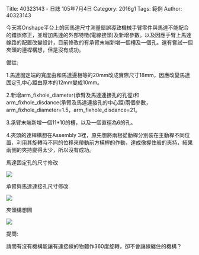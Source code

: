 Title: 40323143 -  日誌  105年7月4日
Category: 2016g1
Tags: 範例
Author: 40323143


<!-- PELICAN_END_SUMMARY -->

今天將Onshape平台上的因馬達尺寸測量錯誤導致機械手臂零件與馬達不能配合的錯誤修正，並增加馬達的外部特徵(電線接頭)及新增參數。以及因應手臂上馬達線路的配置改變設計，目前修改的有承臂末端新增一個槽及一個孔。還有嘗試一個夾頭的連桿構想，但是沒有成功。

備註:

1.馬達固定端的寬度由和馬達邊相等的20mm改成實際尺寸18mm，因應改變馬達固定孔中心距由原本的12mm變成10mm。

2.新增arm_fixhole_diameter(承臂及馬達連接孔的孔徑)和arm_fixhole_disdance(承臂及馬達連接孔的中心距)兩個參數，arm_fixhole_diameter=1.5，arm_fixhole_disdance=21。

3.承臂末端新增一個11*10的槽，以及一個直徑為6的孔。

4.夾頭的連桿構想在Assembly 3裡，原先想將兩根從動桿分別裝在主動桿不同位置，利用其旋轉時不同的位移來帶動前方橫桿的作動，達成像握住般的夾持，結果兩側的夾持變得太少，所以沒有成功。

馬達固定孔的尺寸修改

<img src="http://i.imgur.com/Lx2ImtA.png">

承臂與馬達連接孔尺寸修改

<img src="http://i.imgur.com/Z69YQxk.png">


夾頭構想圖

<img src="http://i.imgur.com/JdPYWaP.png">


提問:

請問有沒有機構能讓有連接線的物體作360度旋轉，卻不會讓線纏住的機構？


